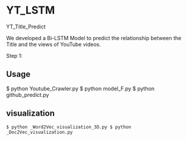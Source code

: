 # YT_LSTM
YT_Title_Predict

We developed a Bi-LSTM Model to predict the relationship between the Title and the views of YouTube videos.


Step 1: 

## Usage
$ python Youtube_Crawler.py
$ python model_F.py
$ python github_predict.py

## visualization
`$ python _Word2Vec_visualization_3D.py
$ python _Doc2Vec_visualization.py `


